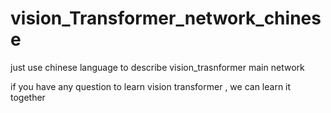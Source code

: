 # vision_Transformer_network_chinese
just use chinese language to describe vision_trasnformer main network

if you have any question to learn vision transformer , we can learn it together
